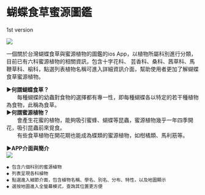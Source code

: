 # 蝴蝶食草蜜源圖鑑
1st version

<img src=https://www.ncnu.edu.tw/ncnuweb/units/share/全校共用/web_material/images/banner/banner_2.gif>

一個關於台灣蝴蝶食草與蜜源植物的圖鑑的ios App，以植物所屬科別進行分類，目前已有六科蜜源植物的相關資訊，包含十字花科、
芸香科、桑科、茜草科、馬鞭草科、榆科，點選列表植物名稱可進入詳細資訊介面，幫助使用者更加了解蝴蝶食草蜜源植物。

**▶何謂蝴蝶食草？**  
　　每種蝴蝶的幼蟲對食物的選擇都有專一性，即每種蝴蝶各以特定的若干種植物為食物，此稱為食草。  
**▶何謂蜜源植物？**  
　　會產生花蜜的植物，能夠吸引蜜蜂、蝴蝶等昆蟲，蜜源植物幾乎一年四季開花，吸引昆蟲前來覓食。  
　　有些食草植物在開花期也能成為蝶類的蜜源植物，如柑橘類、馬利筋等。  

**▶APP介面與簡介**  
<img src=https://i.imgur.com/q8D4tSc.png>  
  
    ◆ 包含六個科別的蜜源植物  
    ◆ 列表呈現各科植物  
    ◆ 點選進入細節介面，包含植物名稱、學名、別名、分布、特性，以及地圖顯示  
    ◆ 選按地圖進入全螢幕模式，查詢其位置更方便  
